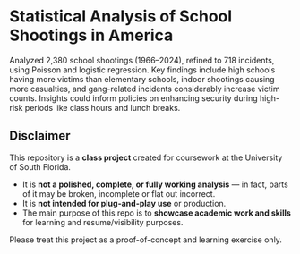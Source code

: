 # Statistical Analysis of School Shootings in America
Analyzed 2,380 school shootings (1966–2024), refined to 718 incidents, using Poisson and logistic regression.
Key findings include high schools having more victims than elementary schools, indoor shootings causing more casualties, and gang-related incidents considerably increase victim counts. Insights could inform policies on enhancing security during high-risk periods like class hours and lunch breaks.

## Disclaimer  
This repository is a **class project** created for coursework at the University of South Florida.  

- It is **not a polished, complete, or fully working analysis** — in fact, parts of it may be broken, incomplete or flat out incorrect.  
- It is **not intended for plug-and-play use** or production.  
- The main purpose of this repo is to **showcase academic work and skills** for learning and resume/visibility purposes.  

Please treat this project as a proof-of-concept and learning exercise only.
